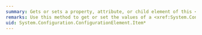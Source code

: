 ```yaml
---
summary: Gets or sets a property, attribute, or child element of this <xref href="System.Configuration.ConfigurationElement"></xref> object.
remarks: Use this method to get or set the values of a <xref:System.Configuration.ConfigurationProperty> object.
uid: System.Configuration.ConfigurationElement.Item*
---
```

